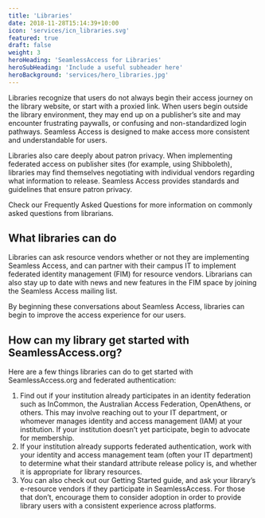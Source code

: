 ```yaml
---
title: 'Libraries'
date: 2018-11-28T15:14:39+10:00
icon: 'services/icn_libraries.svg'
featured: true
draft: false
weight: 3
heroHeading: 'SeamlessAccess for Libraries'
heroSubHeading: 'Include a useful subheader here'
heroBackground: 'services/hero_libraries.jpg'
---
```


Libraries recognize that users do not always begin their access journey on the library website, or start with a proxied link. When users begin outside the library environment, they may end up on a publisher’s site and may encounter frustrating paywalls, or confusing and non-standardized login pathways. Seamless Access is designed to make access more consistent and understandable for users. 

Libraries also care deeply about patron privacy. When implementing federated access on publisher sites (for example, using Shibboleth), libraries may find themselves negotiating with individual vendors regarding what information to release. Seamless Access provides standards and guidelines that ensure patron privacy. 

Check our Frequently Asked Questions for more information on commonly asked questions from librarians.

## What libraries can do
Libraries can ask resource vendors whether or not they are implementing Seamless Access, and can partner with their campus IT to implement federated identity management (FIM) for resource vendors. Librarians can also stay up to date with news and new features in the FIM space by joining the Seamless Access mailing list. 

By beginning these conversations about Seamless Access, libraries can begin to improve the access experience for our users.

## How can my library get started with SeamlessAccess.org?
Here are a few things libraries can do to get started with SeamlessAccess.org and federated authentication:
1. Find out if your institution already participates in an identity federation such as InCommon, the Australian Access Federation, OpenAthens, or others. This may involve reaching out to your IT department, or whomever manages identity and access management (IAM) at your institution. If your institution doesn’t yet participate, begin to advocate for membership.
2. If your institution already supports federated authentication, work with your identity and access management team (often your IT department) to determine what their standard attribute release policy is, and whether it is appropriate for library resources. 
3. You can also check out our Getting Started guide, and ask your library’s e-resource vendors if they participate in SeamlessAccess. For those that don’t, encourage them to consider adoption in order to provide library users with a consistent experience across platforms.

